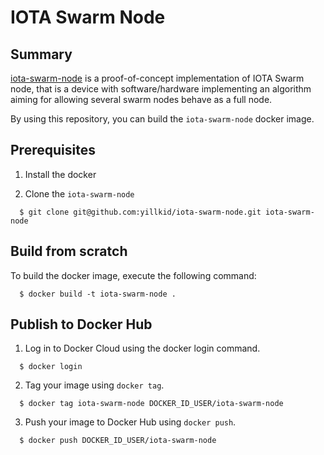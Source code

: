 # IOTA Swarm Node

## Summary

[iota-swarm-node](https://github.com/yillkid/iota-swarm-node) is a proof-of-concept implementation of IOTA Swarm node, that is a device with software/hardware implementing an algorithm aiming for allowing several swarm nodes behave as a full node.

By using this repository, you can build the `iota-swarm-node` docker image.

## Prerequisites

1. Install the docker

2. Clone the `iota-swarm-node`

```
  $ git clone git@github.com:yillkid/iota-swarm-node.git iota-swarm-node
```

## Build from scratch

To build the docker image, execute the following command:

```
  $ docker build -t iota-swarm-node .
```

## Publish to Docker Hub

1. Log in to Docker Cloud using the docker login command.

```
  $ docker login
```

2. Tag your image using `docker tag`.

```
  $ docker tag iota-swarm-node DOCKER_ID_USER/iota-swarm-node
```

3. Push your image to Docker Hub using `docker push`.

```
  $ docker push DOCKER_ID_USER/iota-swarm-node
```